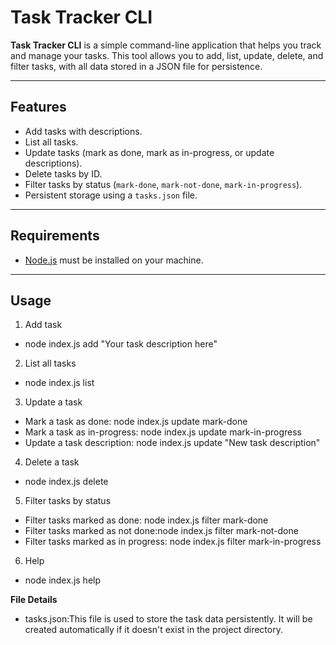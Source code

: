 # Task Tracker CLI

**Task Tracker CLI** is a simple command-line application that helps you track and manage your tasks. This tool allows you to add, list, update, delete, and filter tasks, with all data stored in a JSON file for persistence.

---

## Features

- Add tasks with descriptions.
- List all tasks.
- Update tasks (mark as done, mark as in-progress, or update descriptions).
- Delete tasks by ID.
- Filter tasks by status (`mark-done`, `mark-not-done`, `mark-in-progress`).
- Persistent storage using a `tasks.json` file.

---

## Requirements

- [Node.js](https://nodejs.org/) must be installed on your machine.
---
## Usage 

1. Add task 
- node index.js add "Your task description here"

2. List all tasks
- node index.js list

3. Update a task
- Mark a task as done: node index.js update <task-id> mark-done
- Mark a task as in-progress: node index.js update <task-id> mark-in-progress
- Update a task description: node index.js update <task-id> "New task description"

4. Delete a task
- node index.js delete <task-id>

5. Filter tasks by status
- Filter tasks marked as done: node index.js filter mark-done
- Filter tasks marked as not done:node index.js filter mark-not-done
- Filter tasks marked as in progress: node index.js filter mark-in-progress

6. Help
- node index.js help

**File Details**
- tasks.json:This file is used to store the task data persistently. It will be created automatically if it doesn't exist in the project directory.
